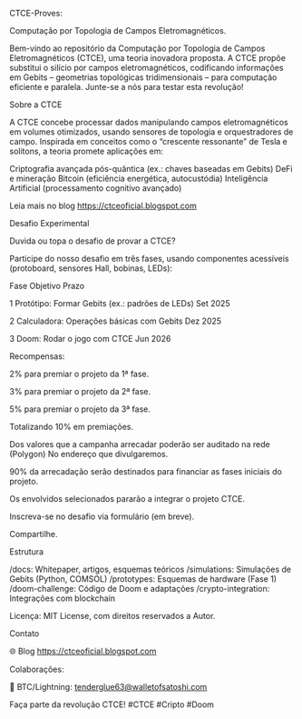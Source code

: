 CTCE-Proves:

Computação por Topologia de Campos Eletromagnéticos.

Bem-vindo ao repositório da Computação por Topologia de Campos Eletromagnéticos (CTCE), 
uma teoria inovadora proposta. 
A CTCE propõe substitui o silício por campos eletromagnéticos, codificando informações em Gebits
– geometrias topológicas tridimensionais – para computação eficiente e paralela. Junte-se a nós para testar esta revolução!

Sobre a CTCE

A CTCE concebe processar dados manipulando campos eletromagnéticos em volumes otimizados,
usando sensores de topologia e orquestradores de campo. Inspirada em conceitos como 
o “crescente ressonante” de Tesla e solitons, a teoria promete aplicações em:

Criptografia avançada pós-quântica (ex.: chaves baseadas em Gebits)
DeFi e mineração Bitcoin (eficiência energética, autocustódia)
Inteligência Artificial (processamento cognitivo avançado)

Leia mais no blog https://ctceoficial.blogspot.com

Desafio Experimental

Duvida ou topa o desafio de provar a CTCE? 

Participe do nosso desafio em três fases, usando componentes acessíveis 
(protoboard, sensores Hall, bobinas, LEDs):


Fase                         Objetivo                                           Prazo



1             Protótipo: Formar Gebits (ex.: padrões de LEDs)                  Set 2025


2  Calculadora:            Operações básicas com Gebits                        Dez 2025


3                      Doom: Rodar o jogo com CTCE                             Jun 2026


Recompensas:

2% para premiar o projeto da 1ª fase.

3% para premiar o projeto da 2ª fase.

5% para premiar o projeto da 3ª fase.

Totalizando 10% em premiações.

Dos valores que a campanha arrecadar poderão ser auditado na rede (Polygon)
No endereço que divulgaremos.

90% da arrecadação serão destinados para financiar as fases iniciais do projeto.

Os envolvidos selecionados pararão a integrar o projeto CTCE.

Inscreva-se no desafio via formulário (em breve).

Compartilhe.

Estrutura

/docs: Whitepaper, artigos, esquemas teóricos
/simulations: Simulações de Gebits (Python, COMSOL)
/prototypes: Esquemas de hardware (Fase 1)
/doom-challenge: Código de Doom e adaptações
/crypto-integration: Integrações com blockchain

Licença: MIT License, com direitos reservados a Autor.

Contato

🌐 Blog https://ctceoficial.blogspot.com


Colaborações:

💸 BTC/Lightning: tenderglue63@walletofsatoshi.com


Faça parte da revolução CTCE! #CTCE #Cripto #Doom
